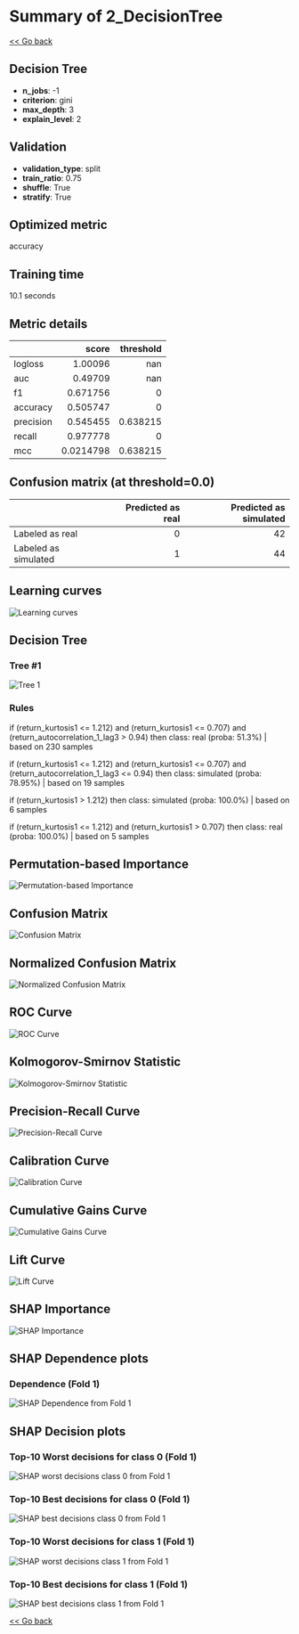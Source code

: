 # Summary of 2_DecisionTree

[<< Go back](../README.md)


## Decision Tree
- **n_jobs**: -1
- **criterion**: gini
- **max_depth**: 3
- **explain_level**: 2

## Validation
 - **validation_type**: split
 - **train_ratio**: 0.75
 - **shuffle**: True
 - **stratify**: True

## Optimized metric
accuracy

## Training time

10.1 seconds

## Metric details
|           |     score |   threshold |
|:----------|----------:|------------:|
| logloss   | 1.00096   |  nan        |
| auc       | 0.49709   |  nan        |
| f1        | 0.671756  |    0        |
| accuracy  | 0.505747  |    0        |
| precision | 0.545455  |    0.638215 |
| recall    | 0.977778  |    0        |
| mcc       | 0.0214798 |    0.638215 |


## Confusion matrix (at threshold=0.0)
|                      |   Predicted as real |   Predicted as simulated |
|:---------------------|--------------------:|-------------------------:|
| Labeled as real      |                   0 |                       42 |
| Labeled as simulated |                   1 |                       44 |

## Learning curves
![Learning curves](learning_curves.png)

## Decision Tree 

### Tree #1
![Tree 1](learner_fold_0_tree.svg)

### Rules

if (return_kurtosis1 <= 1.212) and (return_kurtosis1 <= 0.707) and (return_autocorrelation_1_lag3 > 0.94) then class: real (proba: 51.3%) | based on 230 samples

if (return_kurtosis1 <= 1.212) and (return_kurtosis1 <= 0.707) and (return_autocorrelation_1_lag3 <= 0.94) then class: simulated (proba: 78.95%) | based on 19 samples

if (return_kurtosis1 > 1.212) then class: simulated (proba: 100.0%) | based on 6 samples

if (return_kurtosis1 <= 1.212) and (return_kurtosis1 > 0.707) then class: real (proba: 100.0%) | based on 5 samples





## Permutation-based Importance
![Permutation-based Importance](permutation_importance.png)
## Confusion Matrix

![Confusion Matrix](confusion_matrix.png)


## Normalized Confusion Matrix

![Normalized Confusion Matrix](confusion_matrix_normalized.png)


## ROC Curve

![ROC Curve](roc_curve.png)


## Kolmogorov-Smirnov Statistic

![Kolmogorov-Smirnov Statistic](ks_statistic.png)


## Precision-Recall Curve

![Precision-Recall Curve](precision_recall_curve.png)


## Calibration Curve

![Calibration Curve](calibration_curve_curve.png)


## Cumulative Gains Curve

![Cumulative Gains Curve](cumulative_gains_curve.png)


## Lift Curve

![Lift Curve](lift_curve.png)



## SHAP Importance
![SHAP Importance](shap_importance.png)

## SHAP Dependence plots

### Dependence (Fold 1)
![SHAP Dependence from Fold 1](learner_fold_0_shap_dependence.png)

## SHAP Decision plots

### Top-10 Worst decisions for class 0 (Fold 1)
![SHAP worst decisions class 0 from Fold 1](learner_fold_0_shap_class_0_worst_decisions.png)
### Top-10 Best decisions for class 0 (Fold 1)
![SHAP best decisions class 0 from Fold 1](learner_fold_0_shap_class_0_best_decisions.png)
### Top-10 Worst decisions for class 1 (Fold 1)
![SHAP worst decisions class 1 from Fold 1](learner_fold_0_shap_class_1_worst_decisions.png)
### Top-10 Best decisions for class 1 (Fold 1)
![SHAP best decisions class 1 from Fold 1](learner_fold_0_shap_class_1_best_decisions.png)

[<< Go back](../README.md)
